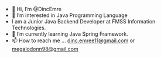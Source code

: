 - 👋 Hi, I’m @DincEmre
- 👀 I’m interested in Java Programming Language
- I am a Junior Java Backend Developer at FMSS Information Technologies.
- 🌱 I’m currently learning Java Spring Framework.
- 📫 How to reach me ... dinc.emree11@gmail.com or megalodonn98@gmail.com 

<!---
DincEmre/DincEmre is a ✨ special ✨ repository because its `README.md` (this file) appears on your GitHub profile.
You can click the Preview link to take a look at your changes.
--->
